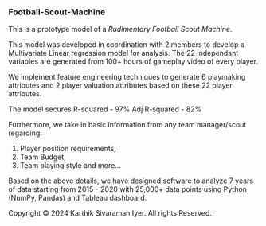 ### Football-Scout-Machine
This is a prototype model of a *Rudimentary Football Scout Machine*. 

This model was developed in coordination with 2 members to develop a Multivariate Linear regression model for analysis. 
The 22 independant variables are generated from 100+ hours of gameplay video of every player.

We implement feature engineering techniques to generate 6 playmaking attributes and 2 player valuation attributes based on these 22 player attributes.

The model secures
R-squared     - 97%
Adj R-squared - 82%

Furthermore, we take in basic information from any team manager/scout regarding:
1. Player position requirements,
2. Team Budget,
3. Team playing style and more...


Based on the above details, we have designed software to analyze 7 years of data starting from 2015 - 2020 with 25,000+ data points using Python (NumPy, Pandas) and Tableau dashboard.


Copyright © 2024 Karthik Sivaraman Iyer. All rights Reserved.
